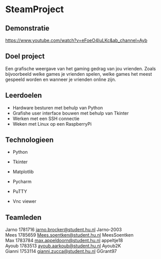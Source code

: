# SteamProject

## Demonstratie
https://www.youtube.com/watch?v=eFoeO4IuLKc&ab_channel=Ayb

## Doel project
Een grafische weergave van het gaming gedrag van jou vrienden.
Zoals bijvoorbeeld welke games je vrienden spelen, welke games
het meest gespeeld worden en wanneer je vrienden online zijn.

## Leerdoelen

- Hardware besturen met behulp van Python
- Grafishe user interface bouwen met behulp van Tkinter
- Werken met een SSH connectie
- Weken met Linux op een RaspberryPi

## Technologieen

- Python
- Tkinter
- Matplotlib

- Pycharm
- PuTTY
- Vnc viewer

## Teamleden
Jarno   1781716 jarno.brocker@student.hu.nl   Jarno-2003  
Mees    1785659 Mees.soentken@student.hu.nl   MeesSoentken  
Max     1783784 max.appeldoorn@student.hu.nl  appeltje18  
Ayoub   1783513 ayoub.aarkoub@student.hu.nl   Ayoub2K  
Gianni  1753114 gianni.zucca@student.hu.nl    GGrant97  
